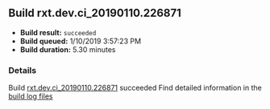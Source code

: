 ## Build rxt.dev.ci_20190110.226871
- **Build result:** `succeeded`
- **Build queued:** 1/10/2019 3:57:23 PM
- **Build duration:** 5.30 minutes
### Details
Build [rxt.dev.ci_20190110.226871](https://winappstudio.visualstudio.com/web/build.aspx?pcguid=a4ef43be-68ce-4195-a619-079b4d9834c2&builduri=vstfs%3a%2f%2f%2fBuild%2fBuild%2f26871) succeeded
Find detailed information in the [build log files](https://uwpctdiags.blob.core.windows.net/buildlogs/rxt.dev.ci_20190110.226871_logs.zip)
